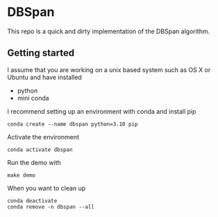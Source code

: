 # DBSpan

This repo is a quick and dirty implementation of the DBSpan algorithm.

## Getting started

I assume that you are working on a unix based system such as OS X or Ubuntu and
have installed

- python
- mini conda

I recommend setting up an environment with conda and install pip

	conda create --name dbspan python=3.10 pip

Activate the environment

    conda activate dbspan

Run the demo with

    make demo

When you want to clean up

    conda deactivate
    conda remove -n dbspan --all
